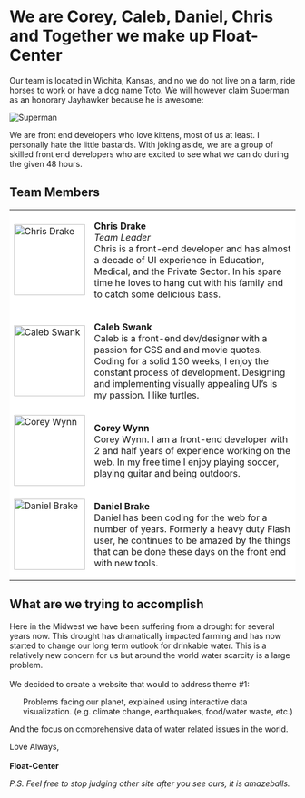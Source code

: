 <h1>We are Corey, Caleb, Daniel, Chris and Together we make up Float-Center</h1>

<p>Our team is located in Wichita, Kansas, and no we do not live on a farm, ride horses to work or have a dog name Toto. We will however claim Superman as an honorary Jayhawker because he is awesome:</p>

<img src="http://worldonline.media.clients.ellingtoncms.com/img/photos/2013/04/18/Screen_shot_2013-04-18_at_2.13.30_PM_2_t600x260.png?81864b192c2c8a81b47e3c682f855e85cb6468f5" alt="Superman" style="text-align:center;">

<p>We are front end developers who love kittens, most of us at least. I personally hate the little bastards. With joking aside, we are a group of skilled front end developers who are excited to see what we can do during the given 48 hours.</p>

<h2>Team Members</h2>

<table cellspacing="0" cellpadding="0" border="0" width="600" bgcolor="#ffffff">
  <tr>
    <td width="125">
      <img src="https://scontent-b.xx.fbcdn.net/hphotos-ash2/v/t1.0-9/554064_10100695044417379_616901225_n.jpg?oh=da0f8dda3ae36b8902f9720e4687925f&oe=550AF420" alt="Chris Drake" width="125">
    </td>
    <td width="700"><p><b>Chris Drake</b><br /><em>Team Leader</em><br />Chris is a front-end developer and has almost a decade of UI experience in Education, Medical, and the Private Sector. In his spare time he loves to hang out with his family and to catch some delicious bass.</p></td>
  </tr>
  <tr>
    <td width="125">
      <img src="https://scontent-a.xx.fbcdn.net/hphotos-xaf1/v/t1.0-9/1794772_10152836597389421_4360801361382671985_n.jpg?oh=1095c68a10753d81008dc92f12bbee12&oe=55144EED" alt="Caleb Swank" width="125">
    </td>
    <td width="700"><p><b>Caleb Swank</b><br />Caleb is a front-end dev/designer with a passion for CSS and and movie quotes. Coding for a solid 130 weeks, I enjoy the constant process of development. Designing and implementing visually appealing UI’s is my passion. I like turtles.</p></td>
  </tr>
  <tr>
    <td width="125">
      <img src="https://scontent-b.xx.fbcdn.net/hphotos-ash2/v/t1.0-9/554064_10100695044417379_616901225_n.jpg?oh=da0f8dda3ae36b8902f9720e4687925f&oe=550AF420" alt="Corey Wynn" width="125">
    </td>
    <td width="700"><p><b> Corey Wynn</b><br />Corey Wynn. I am a front-end developer with 2 and half years of experience working on the web. In my free time I enjoy playing soccer, playing guitar and being outdoors.</p></td>
  </tr>
  <tr>
    <td width="125">
      <img src="http://kochcreativegroup.com/images/daniel_brake.png" alt="Daniel Brake" width="125">
    </td>
    <td width="700"><p><b>Daniel Brake</b><br />Daniel has been coding for the web for a number of years. Formerly a heavy duty Flash user, he continues to be amazed by the things that can be done these days on the front end with new tools.</p></td>
  </tr>
</table>
<h2>What are we trying to accomplish</h2>
<p>Here in the Midwest we have been suffering from a drought for several years now.  This drought has dramatically impacted farming and has now started to change our long term outlook for drinkable water. This is a relatively new concern for us but around the world water scarcity is a large problem. <br />
<br />
We decided to create a website that would to address theme #1:</p>
<ol>
  <il>Problems facing our planet, explained using interactive data visualization. (e.g. climate change, earthquakes, food/water waste, etc.)</li>
</ol>
<p>And the focus on comprehensive data of water related issues in the world.</p>
<p>Love Always,<br />
<br />
<b>Float-Center</b></p>
<p><em>P.S. Feel free to stop judging other site after you see ours, it is amazeballs.</em></p>
